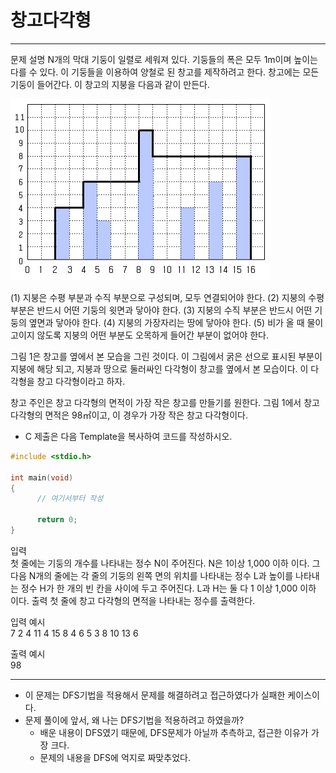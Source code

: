# 창고다각형
--------------------
문제 설명
N개의 막대 기둥이 일렬로 세워져 있다. 기둥들의 폭은 모두 1m이며 높이는 다를 수 있다. 이 기둥들을 이용하여 양철로 된 창고를 제작하려고 한다. 창고에는 모든 기둥이 들어간다. 이 창고의 지붕을 다음과 같이 만든다.

![창고다각형](../imgs/pimg2021_1.bmp)

(1) 지붕은 수평 부분과 수직 부분으로 구성되며, 모두 연결되어야 한다.
(2) 지붕의 수평 부분은 반드시 어떤 기둥의 윗면과 닿아야 한다.
(3) 지붕의 수직 부분은 반드시 어떤 기둥의 옆면과 닿아야 한다.
(4) 지붕의 가장자리는 땅에 닿아야 한다.
(5) 비가 올 때 물이 고이지 않도록 지붕의 어떤 부분도 오목하게 들어간 부분이 없어야 한다.

그림 1은 창고를 옆에서 본 모습을 그린 것이다. 이 그림에서 굵은 선으로 표시된 부분이 지붕에 해당 되고, 지붕과 땅으로 둘러싸인 다각형이 창고를 옆에서 본 모습이다. 이 다각형을 창고 다각형이라고 하자.



창고 주인은 창고 다각형의 면적이 가장 작은 창고를 만들기를 원한다. 그림 1에서 창고 다각형의 면적은 98㎡이고, 이 경우가 가장 작은 창고 다각형이다.
* C 제출은 다음 Template을 복사하여 코드를 작성하시오.

```cpp
#include <stdio.h>

int main(void)
{
      // 여기서부터 작성

      return 0;
}
```

입력  
첫 줄에는 기둥의 개수를 나타내는 정수 N이 주어진다. N은 1이상 1,000 이하 이다. 그 다음 N개의 줄에는 각 줄의 기둥의 왼쪽 면의 위치를 나타내는 정수 L과 높이를 나타내는 정수 H가 한 개의 빈 칸을 사이에 두고 주어진다. L과 H는 둘 다 1 이상 1,000 이하 이다.
출력
첫 줄에 창고 다각형의 면적을 나타내는 정수를 출력한다.


입력 예시  
7
2 4
11 4
15 8
4 6
5 3
8 10
13 6

출력 예시  
98

--------------------
- 이 문제는 DFS기법을 적용해서 문제를 해결하려고 접근하였다가 실패한 케이스이다.
- 문제 풀이에 앞서, 왜 나는 DFS기법을 적용하려고 하였을까?
  - 배운 내용이 DFS였기 때문에, DFS문제가 아닐까 추측하고, 접근한 이유가 가장 크다.
  - 문제의 내용을 DFS에 억지로 짜맞추었다.
